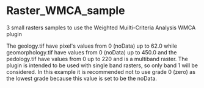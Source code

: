 # Raster_WMCA_sample
3 small rasters samples to use the Weighted Muilti-Criteria Analysis WMCA plugin

The geology.tif have pixel's values from 0 (noData) up to 62.0 while geomorphology.tif have values from 0 (noData) up to 450.0 and the pedology.tif have values from 0 up to 220 and is a multiband raster. The plugin is intended to be used with single band rasters, so only band 1 will be considered.
In this example it is recommended not to use grade 0 (zero) as the lowest grade because this value is set to be the noData.


